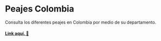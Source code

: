 # Peajes Colombia

Consulta los diferentes peajes en Colombia por medio de su departamento.
#### [Link aquí. 🚀](https://www.github.com/Eibeel)
